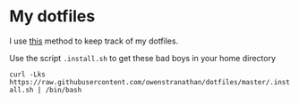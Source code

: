 # My dotfiles

I use [this](https://developer.atlassian.com/blog/2016/02/best-way-to-store-dotfiles-git-bare-repo/) method to
keep track of my dotfiles.

Use the script `.install.sh` to get these bad boys in your home directory

`curl -Lks https://raw.githubusercontent.com/owenstranathan/dotfiles/master/.install.sh | /bin/bash`



